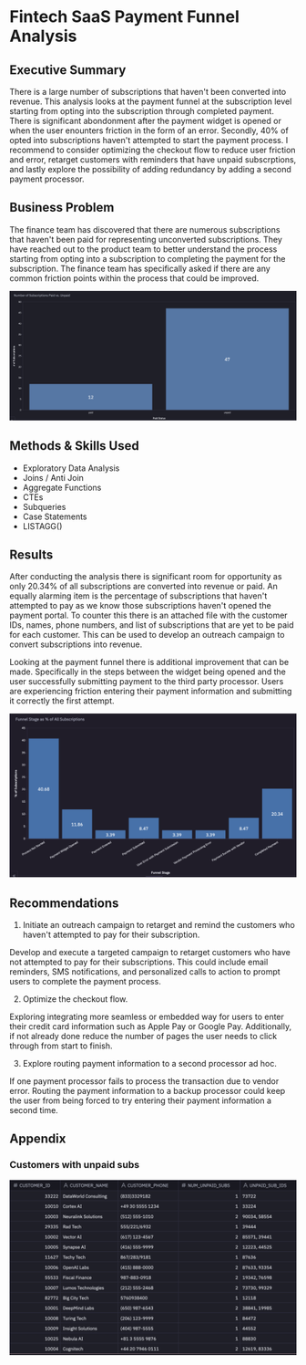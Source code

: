 # Fintech SaaS Payment Funnel Analysis

## Executive Summary

There is a large number of subscriptions that haven't been converted into revenue. This analysis looks at the payment funnel at the subscription level starting from opting into the subscription through completed payment. There is significant abondonment after the payment widget is opened or when the user enounters friction in the form of an error. Secondly, 40% of opted into subscriptions haven't attempted to start the payment process. I recommend to consider optimizing the checkout flow to reduce user friction and error, retarget customers with reminders that have unpaid subscrptions, and lastly explore the possibility of adding redundancy by adding a second payment processor. 

## Business Problem

The finance team has discovered that there are numerous subscriptions that haven't been paid for representing unconverted subscriptions. They have reached out to the product team to better understand the process starting from opting into a subscription to completing the payment for the subscription. The finance team has specifically asked if there are any common friction points within the process that could be improved.

![Alt text](images/paid_vs_unpaid_subs.png)

## Methods & Skills Used
- Exploratory Data Analysis
- Joins / Anti Join
- Aggregate Functions
- CTEs
- Subqueries
- Case Statements
- LISTAGG()

## Results 

After conducting the analysis there is  significant room for opportunity as only 20.34% of all subscriptions are converted into revenue or paid. An equally alarming item is the percentage of subscriptions that haven't attempted to pay as we know those subscriptions haven't opened the payment portal. To counter this there is an attached file with the customer IDs, names, phone numbers, and list of subscriptions that are yet to be paid for each customer. This can be used to develop an outreach campaign to convert subscriptions into revenue.

Looking at the payment funnel there is additional improvement that can be made. Specifically in the steps between the widget being opened and the user successfully submitting payment to the third party processor. Users are experiencing friction entering their payment information and submitting it correctly the first attempt. 

![Alt text](images/funnel_visual.png)

## Recommendations

1. Initiate an outreach campaign to retarget and remind the customers who haven't attempted to pay for their subscription.

Develop and execute a targeted campaign to retarget customers who have not attempted to pay for their subscriptions. This could include email reminders, SMS notifications, and personalized calls to action to prompt users to complete the payment process.

2. Optimize the checkout flow.

Exploring integrating more seamless or embedded way for users to enter their credit card information such as Apple Pay or Google Pay. Additionally, if not already done reduce the number of pages the user needs to click through from start to finish.
   
3. Explore routing payment information to a second processor ad hoc.

If one payment processor fails to process the transaction due to vendor error. Routing the payment information to a backup processor could keep the user from being forced to try entering their payment information a second time.

## Appendix
### Customers with unpaid subs
![Alt text](images/customers_with_unpaid_subs.png)
